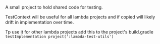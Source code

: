 A small project to hold shared code for testing. 

TestContext will be useful for all lambda projects and if copied will likely drift in implementation over time. 


Tp use it for other lambda projects add this to the project's build.gradle
`testImplementation project(':lambda-test-utils')`